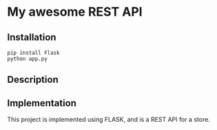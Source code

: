 # My awesome REST API

## Installation

```
pip install Flask
python app.py
```

## Description


## Implementation

This project is implemented using FLASK, and is a REST API for a store. 
